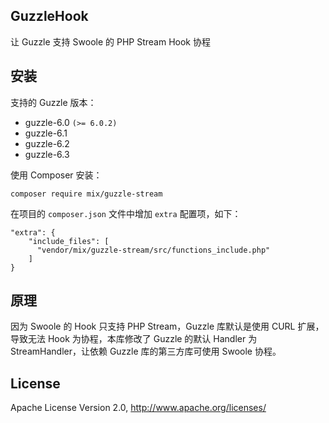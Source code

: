 ## GuzzleHook

让 Guzzle 支持 Swoole 的 PHP Stream Hook 协程

## 安装

支持的 Guzzle 版本：

- guzzle-6.0 `(>= 6.0.2)`
- guzzle-6.1
- guzzle-6.2
- guzzle-6.3

使用 Composer 安装：

```
composer require mix/guzzle-stream
```

在项目的 `composer.json` 文件中增加 `extra` 配置项，如下：

```
"extra": {
    "include_files": [
      "vendor/mix/guzzle-stream/src/functions_include.php"
    ]
}
```

## 原理

因为 Swoole 的 Hook 只支持 PHP Stream，Guzzle 库默认是使用 CURL 扩展，导致无法 Hook 为协程，本库修改了 Guzzle 的默认 Handler 为 StreamHandler，让依赖 Guzzle 库的第三方库可使用 Swoole 协程。

## License

Apache License Version 2.0, http://www.apache.org/licenses/